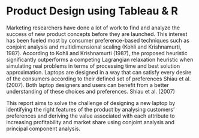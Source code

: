 # Product Design using  Tableau & R

Marketing researchers have done a lot of work to find and analyze the success of new product concepts before they are launched. This interest has been fueled most by consumer preference-based techniques such as conjoint analysis and multidimensional scaling (Kohli and Krishnamurti, 1987).
According to Kohli and Krishnamurti (1987), the proposed heuristic significantly outperforms a competing Lagrangian relaxation heuristic when simulating real problems in terms of processing time and best solution approximation. Laptops are designed in a way that can satisfy every desire of the consumers according to their defined set of preferences Shiau et al. (2007). Both laptop designers and users can benefit from a better understanding of these choices and preferences. Shiau et al. (2007)

This report aims to solve the challenge of designing a new laptop by identifying the right features of the product by analysing customers’ preferences and deriving the value associated with each attribute to increasing profitability and market share using conjoint analysis and principal component analysis.
